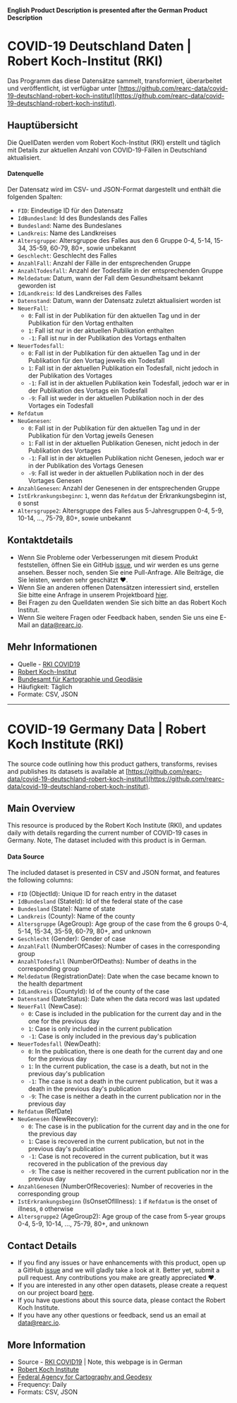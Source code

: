 **English Product Description is presented after the German Product Description**

# COVID-19 Deutschland Daten | Robert Koch-Institut (RKI)

Das Programm das diese Datensätze sammelt, transformiert, überarbeitet und veröffentlicht, ist verfügbar unter [https://github.com/rearc-data/covid-19-deutschland-robert-koch-institut](https://github.com/rearc-data/covid-19-deutschland-robert-koch-institut).

## Hauptübersicht
Die QuellDaten werden vom Robert Koch-Institut (RKI) erstellt und täglich mit Details zur aktuellen Anzahl von COVID-19-Fällen in Deutschland aktualisiert.

#### Datenquelle
Der Datensatz wird im CSV- und JSON-Format dargestellt und enthält die folgenden Spalten:
- `FID`: Eindeutige ID für den  Datensatz
- `IdBundesland`: Id des Bundeslands des Falles
- `Bundesland`: Name des Bundeslanes
- `Landkreis`: Name des Landkreises
- `Altersgruppe`: Altersgruppe des Falles aus den 6 Gruppe 0-4, 5-14, 15-34, 35-59, 60-79, 80+, sowie unbekannt
- `Geschlecht`: Geschlecht des Falles
- `AnzahlFall`: Anzahl der Fälle in der entsprechenden Gruppe
- `AnzahlTodesfall`: Anzahl der Todesfälle in der entsprechenden Gruppe
- `Meldedatum`: Datum, wann der Fall dem Gesundheitsamt bekannt geworden ist
- `IdLandkreis`: Id des Landkreises des Falles
- `Datenstand`:  Datum, wann der Datensatz zuletzt aktualisiert worden ist
- `NeuerFall`:
    * `0`: Fall ist in der Publikation für den aktuellen Tag und in der Publikation für den Vortag enthalten
    * `1`: Fall ist nur in der aktuellen Publikation enthalten
    * `-1`: Fall ist nur in der Publikation des Vortags enthalten
- `NeuerTodesfall`:
    * `0`: Fall ist in der Publikation für den aktuellen Tag und in der Publikation für den Vortag jeweils ein Todesfall
    * `1`: Fall ist in der aktuellen Publikation ein Todesfall, nicht jedoch in der Publikation des Vortages
    * `-1`: Fall ist in der aktuellen Publikation kein Todesfall, jedoch war er in der Publikation des Vortags ein Todesfall
    * `-9`: Fall ist weder in der aktuellen Publikation noch in der des Vortages ein Todesfall
- `Refdatum`
- `NeuGenesen`:
    * `0`: Fall ist in der Publikation für den aktuellen Tag und in der Publikation für den Vortag jeweils Genesen
    * `1`: Fall ist in der aktuellen Publikation Genesen, nicht jedoch in der Publikation des Vortages
    * `-1`: Fall ist in der aktuellen Publikation nicht Genesen, jedoch war er in der Publikation des Vortags Genesen
    * `-9`: Fall ist weder in der aktuellen Publikation noch in der des Vortages Genesen
- `AnzahlGenesen`: Anzahl der Genesenen in der entsprechenden Gruppe
- `IstErkrankungsbeginn`: `1`, wenn das `Refdatum` der Erkrankungsbeginn ist, `0` sonst
- `Altersgruppe2`: Altersgruppe des Falles aus 5-Jahresgruppen 0-4, 5-9, 10-14, ..., 75-79, 80+, sowie unbekannt

## Kontaktdetails
- Wenn Sie Probleme oder Verbesserungen mit diesem Produkt feststellen, öffnen Sie ein GitHub [issue](https://github.com/rearc-data/covid-19-deutschland-robert-koch-institut/issues), und wir werden es uns gerne ansehen. Besser noch, senden Sie eine Pull-Anfrage. Alle Beiträge, die Sie leisten, werden sehr geschätzt :heart:.
- Wenn Sie an anderen offenen Datensätzen interessiert sind, erstellen Sie bitte eine Anfrage in unserem Projektboard [hier](https://github.com/rearc-data/covid-datasets-aws-data-exchange/projects/1).
- Bei Fragen zu den Quelldaten wenden Sie sich bitte an das Robert Koch Institut.
- Wenn Sie weitere Fragen oder Feedback haben, senden Sie uns eine E-Mail an data@rearc.io.

## Mehr Informationen
- Quelle - [RKI COVID19](https://npgeo-corona-npgeo-de.hub.arcgis.com/datasets/dd4580c810204019a7b8eb3e0b329dd6_0)
- [Robert Koch-Institut](https://www.rki.de/DE/Home/homepage_node.html)
- [Bundesamt für Kartographie und Geodäsie](https://www.bkg.bund.de/DE/Home/home.html)
- Häufigkeit: Täglich
- Formate: CSV, JSON

---

# COVID-19 Germany Data | Robert Koch Institute (RKI)

The source code outlining how this product gathers, transforms, revises and publishes its datasets is available at [https://github.com/rearc-data/covid-19-deutschland-robert-koch-institut](https://github.com/rearc-data/covid-19-deutschland-robert-koch-institut).

## Main Overview
This resource is produced by the Robert Koch Institute (RKI), and updates daily with details regarding the current number of COVID-19 cases in Germany.
Note, The dataset included with this product is in German.

#### Data Source
The included dataset is presented in CSV and JSON format, and features the following columns:
- `FID` (ObjectId): Unique ID for reach entry in the dataset
- `IdBundesland` (StateId): Id of the federal state of the case
- `Bundesland` (State): Name of state
- `Landkreis` (County): Name of the county
- `Altersgruppe` (AgeGroup): Age group of the case from the 6 groups 0-4, 5-14, 15-34, 35-59, 60-79, 80+, and unknown
- `Geschlecht` (Gender): Gender of case
- `AnzahlFall` (NumberOfCases): Number of cases in the corresponding group
- `AnzahlTodesfall` (NumberOfDeaths): Number of deaths in the corresponding group
- `Meldedatum` (RegistrationDate): Date when the case became known to the health department
- `IdLandkreis` (CountyId): Id of the county of the case
- `Datenstand` (DateStatus): Date when the data record was last updated
- `NeuerFall` (NewCase):
    * `0`: Case is included in the publication for the current day and in the one for the previous day
    * `1`: Case is only included in the current publication
    * `-1`: Case is only included in the previous day's publication
- `NeuerTodesfall` (NewDeath):
    * `0`: In the publication, there is one death for the current day and one for the previous day
    * `1`: In the current publication, the case is a death, but not in the previous day's publication
    * `-1`: The case is not a death in the current publication, but it was a death in the previous day's publication
    * `-9`: The case is neither a death in the current publication nor in the previous day
- `Refdatum` (RefDate)
- `NeuGenesen` (NewRecovery):
    * `0`: The case is in the publication for the current day and in the one for the previous day
    * `1`: Case is recovered in the current publication, but not in the previous day's publication
    * `-1`: Case is not recovered in the current publication, but it was recovered in the publication of the previous day
    * `-9`: The case is neither recovered in the current publication nor in the previous day
- `AnzahlGenesen` (NumberOfRecoveries): Number of recoveries in the corresponding group
- `IstErkrankungsbeginn` (IsOnsetOfIllness): `1` if `Refdatum` is the onset of illness, `0` otherwise
- `Altersgruppe2` (AgeGroup2): Age group of the case from 5-year groups 0-4, 5-9, 10-14, ..., 75-79, 80+, and unknown

## Contact Details
- If you find any issues or have enhancements with this product, open up a GitHub [issue](https://github.com/rearc-data/covid-19-deutschland-robert-koch-institut/issues) and we will gladly take a look at it. Better yet, submit a pull request. Any contributions you make are greatly appreciated :heart:.
- If you are interested in any other open datasets, please create a request on our project board [here](https://github.com/rearc-data/covid-datasets-aws-data-exchange/projects/1).
- If you have questions about this source data, please contact the Robert Koch Institute.
- If you have any other questions or feedback, send us an email at data@rearc.io.

## More Information
- Source - [RKI COVID19](https://npgeo-corona-npgeo-de.hub.arcgis.com/datasets/dd4580c810204019a7b8eb3e0b329dd6_0) | Note, this webpage is in German
- [Robert Koch Institute](https://www.rki.de/EN/Home/homepage_node.html)
- [Federal Agency for Cartography and Geodesy](https://www.bkg.bund.de/EN/Home/home.html)
- Frequency: Daily
- Formats: CSV, JSON